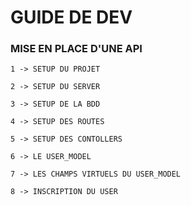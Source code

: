 # GUIDE DE DEV
### MISE EN PLACE D'UNE API
`1 -> SETUP DU PROJET`

`2 -> SETUP DU SERVER`

`3 -> SETUP DE LA BDD`

`4 -> SETUP DES ROUTES`

`5 -> SETUP DES CONTOLLERS`

`6 -> LE USER_MODEL`

`7 -> LES CHAMPS VIRTUELS DU USER_MODEL`

`8 -> INSCRIPTION DU USER`

